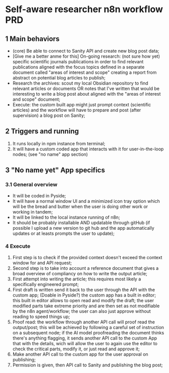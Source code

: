 # Self-aware researcher n8n workflow PRD


## 1 Main behaviors

* (core) Be able to connect to Sanity API and create new blog post data; 
* [Give me a better anme for this] On-going research: (not sure how yet) specific scientific journals publications in order to find relevant publications aligned with the focus topics defined in a separate document called "areas of interest and scope" creating a report from abstract on potential blog articles to publish;
* Research the archives: scout my local Obsidian repository to find relevant articles or documents OR notes that I've written that would be interesting to write a blog post about aligned with the "areas of interest and scope" document;
* Execute: the custom built app might just prompt context (scientific articles) and the workflow will have to prepare and post (after supervision) a blog post on Sanity;

## 2 Triggers and running

1. It runs locally in npm instance from terminal;
2. It will have a custom coded app that interacts with it for user-in-the-loop nodes; (see "no name" app section)

## 3 "No name yet" App specifics

### 3.1 General overview

* It will be coded in Pyside;
* It will have a normal window UI and a minimized icon tray option which will be the bread and butter when the user is doing other work or working in tandem;
* It will be linked to the local instance running of n8n;
* It should be probably installable AND updatable through gitHub (if possible I upload a new version to git hub and the app automatically updates or at leasts prompts the user to update);


### 4 Execute

1. First step is to check if the provided context doesn't exceed the context window for and API request;
2. Second step is to take into account a reference document that gives a broad overview of compliancy on how to write the output article;
3. First attempt into writing the article; this requires most likely a specifically engineered prompt;
4. First draft is written send it back to the user through the API with the custom app; (Doable in Pyside?) the custom app has a built in editor; this built in editor allows to open read and modify the draft; the user modified parts take extreme priority and are then set as not modifiable by the n8n agent/workflow; the user can also just approve without reading to speed things up;
5. Proof read: the workflow through another API call will proof read the output/post; this will be achieved by following a careful set of instruction on a subsequent node; if the AI model proofreading the document thinks there's anything flagging, it sends another API call to the custom App that with the details, wich will allow the user to again use the editor to check the critical parts, modify it, or just read and approve it; 
6. Make another API call to the custom app for the user approval on publishing;
7. Permission is given, then API call to Sanity and publishing the blog post;


